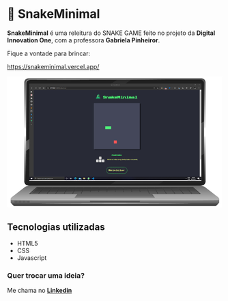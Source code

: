 # <strong>🐍 SnakeMinimal</strong>

<b>SnakeMinimal</b> é uma releitura do SNAKE GAME feito no projeto da <b>Digital Innovation One</b>, com a professora <b>
Gabriela Pinheiror</b>.

Fique a vontade para brincar:

https://snakeminimal.vercel.app/

![Demonstração](./img/Demonstração.png)

## Tecnologias utilizadas

- HTML5
- CSS
- Javascript

### <b>Quer trocar uma ideia?</b>

Me chama no <b>[Linkedin](https://www.linkedin.com/in/patrikalanrufino)</b>
